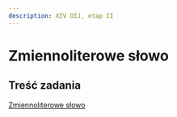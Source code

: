 ```yaml
---
description: XIV OIJ, etap II
---
```


# Zmiennoliterowe słowo

## Treść zadania

[Zmiennoliterowe słowo](https://szkopul.edu.pl/problemset/problem/gfylBgxHvl-DByutdYjcr7dS/site/?key=statement)